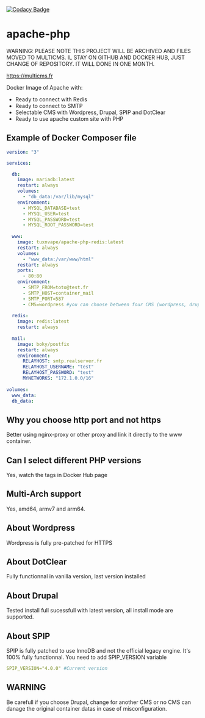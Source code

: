 [![Codacy Badge](https://app.codacy.com/project/badge/Grade/791f93e09af4456f85605a74cbdbafe6)](https://www.codacy.com/gh/Elrondo46/apache-php/dashboard?utm_source=github.com&amp;utm_medium=referral&amp;utm_content=Elrondo46/apache-php&amp;utm_campaign=Badge_Grade)

# apache-php

WARNING: PLEASE NOTE THIS PROJECT WILL BE ARCHIVED AND FILES MOVED TO MULTICMS. IL STAY ON GITHUB AND DOCKER HUB, JUST CHANGE OF REPOSITORY. IT WILL DONE IN ONE MONTH.

https://multicms.fr

Docker Image of Apache with: 

-   Ready to connect with Redis
-   Ready to connect to SMTP
-   Selectable CMS with Wordpress, Drupal, SPIP and DotClear 
-   Ready to use apache custom site with PHP

## Example of Docker Composer file
```yaml
version: "3"

services:

  db:
    image: mariadb:latest
    restart: always
    volumes:
      - "db_data:/var/lib/mysql"
    environment:
      - MYSQL_DATABASE=test
      - MYSQL_USER=test
      - MYSQL_PASSWORD=test
      - MYSQL_ROOT_PASSWORD=test
  
  www:
    image: tuxnvape/apache-php-redis:latest
    restart: always
    volumes:
      - "www_data:/var/www/html"
    restart: always
    ports:
      - 80:80
    environment:
      - SMTP_FROM=toto@test.fr
      - SMTP_HOST=container_mail
      - SMTP_PORT=587
      - CMS=wordpress #you can choose between four CMS (wordpress, drupal, SPIP or DotClear)
  
  redis:
    image: redis:latest
    restart: always
  
  mail:
    image: boky/postfix
    restart: always
    environment:
      RELAYHOST: smtp.realserver.fr
      RELAYHOST_USERNAME: "test"
      RELAYHOST_PASSWORD: "test"
      MYNETWORKS: "172.1.0.0/16"
      
volumes:
  www_data:
  db_data:
```

## Why you choose http port and not https
Better using nginx-proxy or other proxy and link it directly to the www container.

## Can I select different PHP versions
Yes, watch the tags in Docker Hub page

## Multi-Arch support
Yes, amd64, armv7 and arm64.

## About Wordpress
Wordpress is fully pre-patched for HTTPS

## About DotClear
Fully functionnal in vanilla version, last version installed

## About Drupal
Tested install full sucessfull with latest version, all install mode are supported.

## About SPIP
SPIP is fully patched to use InnoDB and not the official legacy engine. It's 100% fully functionnal.
You need to add SPIP_VERSION variable
```yaml
SPIP_VERSION="4.0.0" #Current version
```
## WARNING
Be carefull if you choose Drupal, change for another CMS or no CMS can danage the original container datas in case of misconfiguration.
